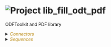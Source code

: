 
# ![](https://github.com/convertigo/convertigo/blob/develop/engine/src/com/twinsoft/convertigo/beans/core/images/project_color_16x16.png?raw=true "Project") lib_fill_odt_pdf

ODFToolkit and PDF library

<details><summary><span style="color:DarkGoldenRod"><i>Connectors</i></span></summary><blockquote><p>


## ![](https://github.com/convertigo/convertigo/blob/develop/engine/src/com/twinsoft/convertigo/beans/connectors/images/sqlconnector_color_16x16.png?raw=true "SqlConnector") void



<details><summary><span style="color:DarkGoldenRod"><i>Transactions</i></span></summary><blockquote><p>


### ![](https://github.com/convertigo/convertigo/blob/develop/engine/src/com/twinsoft/convertigo/beans/transactions/images/sqltransaction_color_16x16.png?raw=true "SqlTransaction") void

does nothing
</p></blockquote></details>
</p></blockquote></details>

<details><summary><span style="color:DarkGoldenRod"><i>Sequences</i></span></summary><blockquote><p>


<details><summary><b>clean_outputs</b> : Clean the generated files from the 'outputs' or 'read' directories</summary><blockquote><p>


## ![](https://github.com/convertigo/convertigo/blob/develop/engine/src/com/twinsoft/convertigo/beans/sequences/images/genericsequence_color_16x16.png?raw=true "GenericSequence") clean_outputs

Clean the generated files from the 'outputs' or 'read' directories. Can be used in a Convertigo scheduled job to automate the process. Variables : 'max_time' => delete only files older than x ms. 'all' => Delete all files in folder even in a max_time is defined. 'target' => if value is 'fill' searches for files in 'outputs' folder else in 'read' folder.

<span style="color:DarkGoldenRod">Variables</span>

<table>
<tr>
<th>
name
</th>
<th>
comment
</th>
</tr>
<tr>
<td>
<img src="https://github.com/convertigo/convertigo/blob/develop/engine/src/com/twinsoft/convertigo/beans/variables/images/variable_color_16x16.png?raw=true "  alt="RequestableVariable" >&nbsp;all
</td>
<td>
Set value to 'true' to directly delete all files whatever last modified date they have. Default is 'false', it only deletes files older than 'max_time'
</td>
</tr>
<tr>
<td>
<img src="https://github.com/convertigo/convertigo/blob/develop/engine/src/com/twinsoft/convertigo/beans/variables/images/variable_color_16x16.png?raw=true "  alt="RequestableVariable" >&nbsp;max_time
</td>
<td>
Define the maximum time in millisecond before deleting the file. Default is 86400000ms (24h). Only works if 'all' is 'false'
</td>
</tr>
<tr>
<td>
<img src="https://github.com/convertigo/convertigo/blob/develop/engine/src/com/twinsoft/convertigo/beans/variables/images/variable_color_16x16.png?raw=true "  alt="RequestableVariable" >&nbsp;target
</td>
<td>

</td>
</tr>
</table>

</p></blockquote></details>

<details><summary><b>demo_u_fill_odt</b> : Demo sequence to fill an ODT template file</summary><blockquote><p>


## ![](https://github.com/convertigo/convertigo/blob/develop/engine/src/com/twinsoft/convertigo/beans/sequences/images/genericsequence_color_16x16.png?raw=true "GenericSequence") demo_u_fill_odt

Demo sequence to fill an ODT template file.
</p></blockquote></details>

<details><summary><b>demo_u_fill_pdf</b> : Demo sequence to fill an ODT template file</summary><blockquote><p>


## ![](https://github.com/convertigo/convertigo/blob/develop/engine/src/com/twinsoft/convertigo/beans/sequences/images/genericsequence_color_16x16.png?raw=true "GenericSequence") demo_u_fill_pdf

Demo sequence to fill an ODT template file.
</p></blockquote></details>

<details><summary><b>demo_u_fill_table_odt</b> : Demo sequence to fill an ODT template file</summary><blockquote><p>


## ![](https://github.com/convertigo/convertigo/blob/develop/engine/src/com/twinsoft/convertigo/beans/sequences/images/genericsequence_color_16x16.png?raw=true "GenericSequence") demo_u_fill_table_odt

Demo sequence to fill an ODT template file.
</p></blockquote></details>

<details><summary><b>demo_u_fill_table_template_odt</b> : Demo sequence to fill an ODT template file</summary><blockquote><p>


## ![](https://github.com/convertigo/convertigo/blob/develop/engine/src/com/twinsoft/convertigo/beans/sequences/images/genericsequence_color_16x16.png?raw=true "GenericSequence") demo_u_fill_table_template_odt

Demo sequence to fill an ODT template file.
</p></blockquote></details>

<details><summary><b>fill_odt</b> : Fills an ODT template file (Deprecated)</summary><blockquote><p>


## ![](https://github.com/convertigo/convertigo/blob/develop/engine/src/com/twinsoft/convertigo/beans/sequences/images/genericsequence_color_16x16.png?raw=true "GenericSequence") fill_odt

Fills an ODT template file (Deprecated).
Place your template files in .//templates/odf folder.

<span style="color:DarkGoldenRod">Variables</span>

<table>
<tr>
<th>
name
</th>
<th>
comment
</th>
</tr>
<tr>
<td>
<img src="https://github.com/convertigo/convertigo/blob/develop/engine/src/com/twinsoft/convertigo/beans/variables/images/variable_color_16x16.png?raw=true "  alt="RequestableVariable" >&nbsp;date
</td>
<td>
Date
</td>
</tr>
<tr>
<td>
<img src="https://github.com/convertigo/convertigo/blob/develop/engine/src/com/twinsoft/convertigo/beans/variables/images/variable_color_16x16.png?raw=true "  alt="RequestableVariable" >&nbsp;input_filename
</td>
<td>
Input ODT template file name to fill (without extension, '.doc' is automatically added but format is ODT and can be opened as a Ms Word file or OpenOffice). 
Put your templates in <project_folder>/templates/odf
</td>
</tr>
<tr>
<td>
<img src="https://github.com/convertigo/convertigo/blob/develop/engine/src/com/twinsoft/convertigo/beans/variables/images/variable_color_16x16.png?raw=true "  alt="RequestableVariable" >&nbsp;objet
</td>
<td>
Subject
</td>
</tr>
<tr>
<td>
<img src="https://github.com/convertigo/convertigo/blob/develop/engine/src/com/twinsoft/convertigo/beans/variables/images/variable_color_16x16.png?raw=true "  alt="RequestableVariable" >&nbsp;output_filename
</td>
<td>
Output ODT file name (without extension). 
'.doc' is automatically added to filename to be opened by Ms Word or OpenOffice.
</td>
</tr>
<tr>
<td>
<img src="https://github.com/convertigo/convertigo/blob/develop/engine/src/com/twinsoft/convertigo/beans/variables/images/variable_color_16x16.png?raw=true "  alt="RequestableVariable" >&nbsp;signature
</td>
<td>
Signature. 
Absolute Image file path.
</td>
</tr>
<tr>
<td>
<img src="https://github.com/convertigo/convertigo/blob/develop/engine/src/com/twinsoft/convertigo/beans/variables/images/variable_color_16x16.png?raw=true "  alt="RequestableVariable" >&nbsp;texte
</td>
<td>
Main Body Text
</td>
</tr>
</table>

</p></blockquote></details>

<details><summary><b>fill_pdf</b> : Fills a PDF template file (deprecated)</summary><blockquote><p>


## ![](https://github.com/convertigo/convertigo/blob/develop/engine/src/com/twinsoft/convertigo/beans/sequences/images/genericsequence_color_16x16.png?raw=true "GenericSequence") fill_pdf

Fills a PDF template file (deprecated). 
Place your template file in .//templates/pdf folder.

<span style="color:DarkGoldenRod">Variables</span>

<table>
<tr>
<th>
name
</th>
<th>
comment
</th>
</tr>
<tr>
<td>
<img src="https://github.com/convertigo/convertigo/blob/develop/engine/src/com/twinsoft/convertigo/beans/variables/images/variable_color_16x16.png?raw=true "  alt="RequestableVariable" >&nbsp;date
</td>
<td>
Date
</td>
</tr>
<tr>
<td>
<img src="https://github.com/convertigo/convertigo/blob/develop/engine/src/com/twinsoft/convertigo/beans/variables/images/variable_color_16x16.png?raw=true "  alt="RequestableVariable" >&nbsp;input_filename
</td>
<td>
Input PDF template file name to fill (without extension, '.pdf' is assumed). 
Put your templates in <project_folder>/templates/pdf
</td>
</tr>
<tr>
<td>
<img src="https://github.com/convertigo/convertigo/blob/develop/engine/src/com/twinsoft/convertigo/beans/variables/images/variable_color_16x16.png?raw=true "  alt="RequestableVariable" >&nbsp;objet
</td>
<td>
Subject
</td>
</tr>
<tr>
<td>
<img src="https://github.com/convertigo/convertigo/blob/develop/engine/src/com/twinsoft/convertigo/beans/variables/images/variable_color_16x16.png?raw=true "  alt="RequestableVariable" >&nbsp;output_filename
</td>
<td>
Output PDF file name (without extension). 
'.pdf' is automatically added to filename.
</td>
</tr>
<tr>
<td>
<img src="https://github.com/convertigo/convertigo/blob/develop/engine/src/com/twinsoft/convertigo/beans/variables/images/variable_color_16x16.png?raw=true "  alt="RequestableVariable" >&nbsp;signature
</td>
<td>
Signature. 
_ Image file. Can be an aboslute path file or relative to project (.//) or workspace (./). 
_ B64 string.
</td>
</tr>
<tr>
<td>
<img src="https://github.com/convertigo/convertigo/blob/develop/engine/src/com/twinsoft/convertigo/beans/variables/images/variable_color_16x16.png?raw=true "  alt="RequestableVariable" >&nbsp;texte
</td>
<td>
Main Body Text
</td>
</tr>
</table>

</p></blockquote></details>

<details><summary><b>getInstalledFonts</b> : Get installed Fonts</summary><blockquote><p>


## ![](https://github.com/convertigo/convertigo/blob/develop/engine/src/com/twinsoft/convertigo/beans/sequences/images/genericsequence_color_16x16.png?raw=true "GenericSequence") getInstalledFonts

Get installed Fonts
</p></blockquote></details>

<details><summary><b>init_config</b> : Auto start sequence to install some required fonts for Docker Linux Platform</summary><blockquote><p>


## ![](https://github.com/convertigo/convertigo/blob/develop/engine/src/com/twinsoft/convertigo/beans/sequences/images/genericsequence_color_16x16.png?raw=true "GenericSequence") init_config

Auto start sequence to install some required fonts for Docker Linux Platform.
</p></blockquote></details>

<details><summary><b>metadata_pdf</b> : Get the metadata of the PDF file</summary><blockquote><p>


## ![](https://github.com/convertigo/convertigo/blob/develop/engine/src/com/twinsoft/convertigo/beans/sequences/images/genericsequence_color_16x16.png?raw=true "GenericSequence") metadata_pdf

Get the metadata of the PDF file.

<span style="color:DarkGoldenRod">Variables</span>

<table>
<tr>
<th>
name
</th>
<th>
comment
</th>
</tr>
<tr>
<td>
<img src="https://github.com/convertigo/convertigo/blob/develop/engine/src/com/twinsoft/convertigo/beans/variables/images/variable_color_16x16.png?raw=true "  alt="RequestableVariable" >&nbsp;input_filename
</td>
<td>
ODT input template file name to fill. 
Can be an absolute path or a relative Convertigo path: 
".//" is relative to the project's path. 
"./" is relative to the workspace path.
</td>
</tr>
<tr>
<td>
<img src="https://github.com/convertigo/convertigo/blob/develop/engine/src/com/twinsoft/convertigo/beans/variables/images/variable_color_16x16.png?raw=true "  alt="RequestableVariable" >&nbsp;mode
</td>
<td>
Read or Write PDF metadata. To write to PDF file, use 'w' or 'write'. output_filename must not be left blank or empty.
</td>
</tr>
<tr>
<td>
<img src="https://github.com/convertigo/convertigo/blob/develop/engine/src/com/twinsoft/convertigo/beans/variables/images/variable_color_16x16.png?raw=true "  alt="RequestableVariable" >&nbsp;new_ap_canAssembleDocument
</td>
<td>
Permission to assemble the document
</td>
</tr>
<tr>
<td>
<img src="https://github.com/convertigo/convertigo/blob/develop/engine/src/com/twinsoft/convertigo/beans/variables/images/variable_color_16x16.png?raw=true "  alt="RequestableVariable" >&nbsp;new_ap_canExtractContent
</td>
<td>
Permission to extract content from the document
</td>
</tr>
<tr>
<td>
<img src="https://github.com/convertigo/convertigo/blob/develop/engine/src/com/twinsoft/convertigo/beans/variables/images/variable_color_16x16.png?raw=true "  alt="RequestableVariable" >&nbsp;new_ap_canExtractForAccessibility
</td>
<td>
Permission to extract content for accessibility purposes
</td>
</tr>
<tr>
<td>
<img src="https://github.com/convertigo/convertigo/blob/develop/engine/src/com/twinsoft/convertigo/beans/variables/images/variable_color_16x16.png?raw=true "  alt="RequestableVariable" >&nbsp;new_ap_canFillInForm
</td>
<td>
Permission to fill in forms in the document
</td>
</tr>
<tr>
<td>
<img src="https://github.com/convertigo/convertigo/blob/develop/engine/src/com/twinsoft/convertigo/beans/variables/images/variable_color_16x16.png?raw=true "  alt="RequestableVariable" >&nbsp;new_ap_canModify
</td>
<td>
Permission to modify the document
</td>
</tr>
<tr>
<td>
<img src="https://github.com/convertigo/convertigo/blob/develop/engine/src/com/twinsoft/convertigo/beans/variables/images/variable_color_16x16.png?raw=true "  alt="RequestableVariable" >&nbsp;new_ap_canModifyAnnotations
</td>
<td>
Permission to modify annotations
</td>
</tr>
<tr>
<td>
<img src="https://github.com/convertigo/convertigo/blob/develop/engine/src/com/twinsoft/convertigo/beans/variables/images/variable_color_16x16.png?raw=true "  alt="RequestableVariable" >&nbsp;new_ap_canPrint
</td>
<td>
Permission to print the document
</td>
</tr>
<tr>
<td>
<img src="https://github.com/convertigo/convertigo/blob/develop/engine/src/com/twinsoft/convertigo/beans/variables/images/variable_color_16x16.png?raw=true "  alt="RequestableVariable" >&nbsp;new_ap_canPrintHighQuality
</td>
<td>
Permission to print the document faithfully
</td>
</tr>
<tr>
<td>
<img src="https://github.com/convertigo/convertigo/blob/develop/engine/src/com/twinsoft/convertigo/beans/variables/images/variable_color_16x16.png?raw=true "  alt="RequestableVariable" >&nbsp;new_ap_ForcePolicy
</td>
<td>
Force a new protection policy according to password, new_user_password and new_owner_password.
</td>
</tr>
<tr>
<td>
<img src="https://github.com/convertigo/convertigo/blob/develop/engine/src/com/twinsoft/convertigo/beans/variables/images/variable_color_16x16.png?raw=true "  alt="RequestableVariable" >&nbsp;new_author
</td>
<td>
Set the AUTHOR metadata
</td>
</tr>
<tr>
<td>
<img src="https://github.com/convertigo/convertigo/blob/develop/engine/src/com/twinsoft/convertigo/beans/variables/images/variable_color_16x16.png?raw=true "  alt="RequestableVariable" >&nbsp;new_creation_date
</td>
<td>
Set the CREATION DATE metadata
</td>
</tr>
<tr>
<td>
<img src="https://github.com/convertigo/convertigo/blob/develop/engine/src/com/twinsoft/convertigo/beans/variables/images/variable_color_16x16.png?raw=true "  alt="RequestableVariable" >&nbsp;new_creator
</td>
<td>
Set the CREATOR metadata
</td>
</tr>
<tr>
<td>
<img src="https://github.com/convertigo/convertigo/blob/develop/engine/src/com/twinsoft/convertigo/beans/variables/images/variable_color_16x16.png?raw=true "  alt="RequestableVariable" >&nbsp;new_keywords
</td>
<td>
Set the KEYWORDS metadata
</td>
</tr>
<tr>
<td>
<img src="https://github.com/convertigo/convertigo/blob/develop/engine/src/com/twinsoft/convertigo/beans/variables/images/variable_color_16x16.png?raw=true "  alt="RequestableVariable" >&nbsp;new_modification_date
</td>
<td>
Set the MODIFICATION DATE metadata
</td>
</tr>
<tr>
<td>
<img src="https://github.com/convertigo/convertigo/blob/develop/engine/src/com/twinsoft/convertigo/beans/variables/images/variable_color_16x16.png?raw=true "  alt="RequestableVariable" >&nbsp;new_owner_password
</td>
<td>
Owner password of the protected PDF file.
</td>
</tr>
<tr>
<td>
<img src="https://github.com/convertigo/convertigo/blob/develop/engine/src/com/twinsoft/convertigo/beans/variables/images/variable_color_16x16.png?raw=true "  alt="RequestableVariable" >&nbsp;new_producer
</td>
<td>
Set the PRODUCER metadata
</td>
</tr>
<tr>
<td>
<img src="https://github.com/convertigo/convertigo/blob/develop/engine/src/com/twinsoft/convertigo/beans/variables/images/variable_color_16x16.png?raw=true "  alt="RequestableVariable" >&nbsp;new_setProtection
</td>
<td>
If "true", it will protect the PDF file with the given 'new_user_password' and 'new_owner_password', defaulting to 'password' variable if one is missing.
</td>
</tr>
<tr>
<td>
<img src="https://github.com/convertigo/convertigo/blob/develop/engine/src/com/twinsoft/convertigo/beans/variables/images/variable_color_16x16.png?raw=true "  alt="RequestableVariable" >&nbsp;new_subject
</td>
<td>
Set the SUBJECT metadata
</td>
</tr>
<tr>
<td>
<img src="https://github.com/convertigo/convertigo/blob/develop/engine/src/com/twinsoft/convertigo/beans/variables/images/variable_color_16x16.png?raw=true "  alt="RequestableVariable" >&nbsp;new_title
</td>
<td>
Set the TITLE metadata
</td>
</tr>
<tr>
<td>
<img src="https://github.com/convertigo/convertigo/blob/develop/engine/src/com/twinsoft/convertigo/beans/variables/images/variable_color_16x16.png?raw=true "  alt="RequestableVariable" >&nbsp;new_trapped
</td>
<td>
Set the TRAPPED metadata
</td>
</tr>
<tr>
<td>
<img src="https://github.com/convertigo/convertigo/blob/develop/engine/src/com/twinsoft/convertigo/beans/variables/images/variable_color_16x16.png?raw=true "  alt="RequestableVariable" >&nbsp;new_user_password
</td>
<td>
User password of the protected PDF file.
</td>
</tr>
<tr>
<td>
<img src="https://github.com/convertigo/convertigo/blob/develop/engine/src/com/twinsoft/convertigo/beans/variables/images/variable_color_16x16.png?raw=true "  alt="RequestableVariable" >&nbsp;output_filename
</td>
<td>
ODT output file path. 
Can be an absolute path or a relative Convertigo path: 
".//" is relative to the project's path. 
"./" is relative to the workspace path.
</td>
</tr>
<tr>
<td>
<img src="https://github.com/convertigo/convertigo/blob/develop/engine/src/com/twinsoft/convertigo/beans/variables/images/variable_color_16x16.png?raw=true "  alt="RequestableVariable" >&nbsp;password
</td>
<td>
Password of the protected PDF file.
</td>
</tr>
</table>

</p></blockquote></details>

<details><summary><b>odt2pdf</b> : Convert an ODT file to a PDF file</summary><blockquote><p>


## ![](https://github.com/convertigo/convertigo/blob/develop/engine/src/com/twinsoft/convertigo/beans/sequences/images/genericsequence_color_16x16.png?raw=true "GenericSequence") odt2pdf

Convert an ODT file to a PDF file

<span style="color:DarkGoldenRod">Variables</span>

<table>
<tr>
<th>
name
</th>
<th>
comment
</th>
</tr>
<tr>
<td>
<img src="https://github.com/convertigo/convertigo/blob/develop/engine/src/com/twinsoft/convertigo/beans/variables/images/variable_color_16x16.png?raw=true "  alt="RequestableVariable" >&nbsp;input_filename
</td>
<td>
ODT input file name to convert. 
Can be an absolute path or a relative Convertigo path: 
".//" is relative to the project's path. 
"./" is relative to the workspace path.
</td>
</tr>
<tr>
<td>
<img src="https://github.com/convertigo/convertigo/blob/develop/engine/src/com/twinsoft/convertigo/beans/variables/images/variable_color_16x16.png?raw=true "  alt="RequestableVariable" >&nbsp;output_filename
</td>
<td>
PDF output file path. 
Can be an absolute path or a relative Convertigo path: 
".//" is relative to the project's path. 
"./" is relative to the workspace path.
</td>
</tr>
</table>

</p></blockquote></details>

<details><summary><b>u_create_odt</b> : Create a new Text document with a table</summary><blockquote><p>


## ![](https://github.com/convertigo/convertigo/blob/develop/engine/src/com/twinsoft/convertigo/beans/sequences/images/genericsequence_color_16x16.png?raw=true "GenericSequence") u_create_odt

Create a new Text document with a table.

<span style="color:DarkGoldenRod">Variables</span>

<table>
<tr>
<th>
name
</th>
<th>
comment
</th>
</tr>
<tr>
<td>
<img src="https://github.com/convertigo/convertigo/blob/develop/engine/src/com/twinsoft/convertigo/beans/variables/images/variable_color_16x16.png?raw=true "  alt="RequestableVariable" >&nbsp;markers
</td>
<td>
Structured array as follow : 

[
	{
		"tag": "&lt;tag name in template file to replace with 'value' key&gt;",
		"type": "&lt;tag type. 'image' or 'string' supported&gt;",
		"value": "&lt;replacement string or image absolute path&gt;"
	}
]>
</td>
</tr>
<tr>
<td>
<img src="https://github.com/convertigo/convertigo/blob/develop/engine/src/com/twinsoft/convertigo/beans/variables/images/variable_color_16x16.png?raw=true "  alt="RequestableVariable" >&nbsp;output_filename
</td>
<td>
Output ODT file name (without extension). 
'.odt' is automatically added to filename to be opened by Ms Word or LibreOffice.
</td>
</tr>
</table>

</p></blockquote></details>

<details><summary><b>u_fill_odt</b> : Fills an ODT template file (Universal)</summary><blockquote><p>


## ![](https://github.com/convertigo/convertigo/blob/develop/engine/src/com/twinsoft/convertigo/beans/sequences/images/genericsequence_color_16x16.png?raw=true "GenericSequence") u_fill_odt

Fills an ODT template file (Universal).
Place your template files in .//templates/odf folder.
It will output an attachment structure and if you call it with .bin requester it will trigger a download in the client Browser.

<span style="color:DarkGoldenRod">Variables</span>

<table>
<tr>
<th>
name
</th>
<th>
comment
</th>
</tr>
<tr>
<td>
<img src="https://github.com/convertigo/convertigo/blob/develop/engine/src/com/twinsoft/convertigo/beans/variables/images/variable_color_16x16.png?raw=true "  alt="RequestableVariable" >&nbsp;input_filename
</td>
<td>
ODT input template file name to fill. 
Can be an absolute path or a relative Convertigo path: 
".//" is relative to the project's path. 
"./" is relative to the workspace path.
</td>
</tr>
<tr>
<td>
<img src="https://github.com/convertigo/convertigo/blob/develop/engine/src/com/twinsoft/convertigo/beans/variables/images/variable_color_16x16.png?raw=true "  alt="RequestableVariable" >&nbsp;markers
</td>
<td>
Structured array as follow : 

[
	{
		"tag": "&lt;tag name in template file to replace with 'value' key&gt;",
		"type": "&lt;tag type. 'image', 'string', 'span' (font styles), 'table' and 'tableh' (title row) supported&gt;",
		"style": "&lt;Font styles for span or table cells. Look at demo_u_fill_odt for syntax&gt;"
		"value": "&lt;replacement string or image absolute path&gt;"
	}
]>
</td>
</tr>
<tr>
<td>
<img src="https://github.com/convertigo/convertigo/blob/develop/engine/src/com/twinsoft/convertigo/beans/variables/images/variable_color_16x16.png?raw=true "  alt="RequestableVariable" >&nbsp;output_filename
</td>
<td>
ODT output file path. 
Can be an absolute path or a relative Convertigo path: 
".//" is relative to the project's path. 
"./" is relative to the workspace path.
</td>
</tr>
<tr>
<td>
<img src="https://github.com/convertigo/convertigo/blob/develop/engine/src/com/twinsoft/convertigo/beans/variables/images/variable_color_16x16.png?raw=true "  alt="RequestableVariable" >&nbsp;table_template_file
</td>
<td>

</td>
</tr>
<tr>
<td>
<img src="https://github.com/convertigo/convertigo/blob/develop/engine/src/com/twinsoft/convertigo/beans/variables/images/variable_color_16x16.png?raw=true "  alt="RequestableVariable" >&nbsp;table_template_name
</td>
<td>

</td>
</tr>
</table>

</p></blockquote></details>

<details><summary><b>u_fill_pdf</b> : Fills a PDF template file (Universal)</summary><blockquote><p>


## ![](https://github.com/convertigo/convertigo/blob/develop/engine/src/com/twinsoft/convertigo/beans/sequences/images/genericsequence_color_16x16.png?raw=true "GenericSequence") u_fill_pdf

Fills a PDF template file (Universal). 
Place your template file in .//templates/pdf folder.
It will output an attachment structure and if you call it with .bin requester it will trigger a download in the client Browser.

<span style="color:DarkGoldenRod">Variables</span>

<table>
<tr>
<th>
name
</th>
<th>
comment
</th>
</tr>
<tr>
<td>
<img src="https://github.com/convertigo/convertigo/blob/develop/engine/src/com/twinsoft/convertigo/beans/variables/images/variable_color_16x16.png?raw=true "  alt="RequestableVariable" >&nbsp;input_filename
</td>
<td>
PDF input file path. 
Can be an absolute path or a relative Convertigo path: 
".//" is relative to the project's path. 
"./" is relative to the workspace path.
</td>
</tr>
<tr>
<td>
<img src="https://github.com/convertigo/convertigo/blob/develop/engine/src/com/twinsoft/convertigo/beans/variables/images/variable_color_16x16.png?raw=true "  alt="RequestableVariable" >&nbsp;markers
</td>
<td>
Structured array as follow : 

[
	{
		"tag": "&lt;tag name in template file to replace with 'value' key&gt;",
		"type": "&lt;tag type. 'image' or 'string' supported&gt;",
		"value": "&lt;replacement string or image absolute path&gt;"
	}
]>
</td>
</tr>
<tr>
<td>
<img src="https://github.com/convertigo/convertigo/blob/develop/engine/src/com/twinsoft/convertigo/beans/variables/images/variable_color_16x16.png?raw=true "  alt="RequestableVariable" >&nbsp;output_filename
</td>
<td>
PDF output file path. 
Can be an absolute path or a relative Convertigo path: 
".//" is relative to the project's path. 
"./" is relative to the workspace path.
</td>
</tr>
</table>

</p></blockquote></details>

<details><summary><b>u_read_odt</b> : Dev sequence to read a table from a Text Document</summary><blockquote><p>


## ![](https://github.com/convertigo/convertigo/blob/develop/engine/src/com/twinsoft/convertigo/beans/sequences/images/genericsequence_color_16x16.png?raw=true "GenericSequence") u_read_odt

Dev sequence to read a table from a Text Document.

<span style="color:DarkGoldenRod">Variables</span>

<table>
<tr>
<th>
name
</th>
<th>
comment
</th>
</tr>
<tr>
<td>
<img src="https://github.com/convertigo/convertigo/blob/develop/engine/src/com/twinsoft/convertigo/beans/variables/images/variable_color_16x16.png?raw=true "  alt="RequestableVariable" >&nbsp;markers
</td>
<td>
Structured array as follow : 

[
	{
		"tag": "&lt;tag name in template file to replace with 'value' key&gt;",
		"type": "&lt;tag type. 'image' or 'string' supported&gt;",
		"value": "&lt;replacement string or image absolute path&gt;"
	}
]>
</td>
</tr>
<tr>
<td>
<img src="https://github.com/convertigo/convertigo/blob/develop/engine/src/com/twinsoft/convertigo/beans/variables/images/variable_color_16x16.png?raw=true "  alt="RequestableVariable" >&nbsp;output_filename
</td>
<td>
Output ODT file name (without extension). 
'.odt' is automatically added to filename to be opened by Ms Word or LibreOffice.
</td>
</tr>
</table>

</p></blockquote></details>

<details><summary><b>u_read_pdf</b> : Reads a PDF file (Universal)</summary><blockquote><p>


## ![](https://github.com/convertigo/convertigo/blob/develop/engine/src/com/twinsoft/convertigo/beans/sequences/images/genericsequence_color_16x16.png?raw=true "GenericSequence") u_read_pdf

Reads a PDF file (Universal). 
Place your template file in .//read folder.
It will output the following structure : { "array": [ { "name": "<technical PDF Form name>", "value": "<PDF Form value>", "type": "PDF Form type" }, ...]

<span style="color:DarkGoldenRod">Variables</span>

<table>
<tr>
<th>
name
</th>
<th>
comment
</th>
</tr>
<tr>
<td>
<img src="https://github.com/convertigo/convertigo/blob/develop/engine/src/com/twinsoft/convertigo/beans/variables/images/variable_color_16x16.png?raw=true "  alt="RequestableVariable" >&nbsp;input_filename
</td>
<td>
PDF input file name to read the technical fields name and value.
Can be an absolute path or a relative Convertigo path.
".//" is relative to the project's path.
"./" is relative to the workspace path.
</td>
</tr>
</table>

</p></blockquote></details>
</p></blockquote></details>

